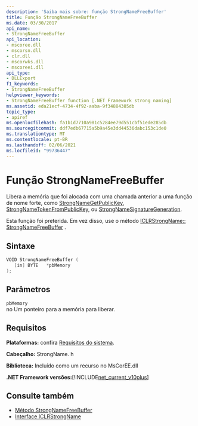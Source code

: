 ```yaml
---
description: 'Saiba mais sobre: função StrongNameFreeBuffer'
title: Função StrongNameFreeBuffer
ms.date: 03/30/2017
api_name:
- StrongNameFreeBuffer
api_location:
- mscoree.dll
- mscorsn.dll
- clr.dll
- mscorwks.dll
- mscoreei.dll
api_type:
- DLLExport
f1_keywords:
- StrongNameFreeBuffer
helpviewer_keywords:
- StrongNameFreeBuffer function [.NET Framework strong naming]
ms.assetid: eda21ecf-4734-4f92-aaba-9f34884385db
topic_type:
- apiref
ms.openlocfilehash: fa1b1d7710a981c5284ee79d551cbf51ede285db
ms.sourcegitcommit: ddf7edb67715a5b9a45e3dd44536dabc153c1de0
ms.translationtype: MT
ms.contentlocale: pt-BR
ms.lasthandoff: 02/06/2021
ms.locfileid: "99736447"
---
```

# <a name="strongnamefreebuffer-function"></a>Função StrongNameFreeBuffer

Libera a memória que foi alocada com uma chamada anterior a uma função de nome forte, como [StrongNameGetPublicKey](strongnamegetpublickey-function.md), [StrongNameTokenFromPublicKey](strongnametokenfrompublickey-function.md), ou [StrongNameSignatureGeneration](strongnamesignaturegeneration-function.md).  
  
 Esta função foi preterida. Em vez disso, use o método [ICLRStrongName:: StrongNameFreeBuffer](../hosting/iclrstrongname-strongnamefreebuffer-method.md) .  
  
## <a name="syntax"></a>Sintaxe  
  
```cpp  
VOID StrongNameFreeBuffer (
   [in] BYTE   *pbMemory  
);  
```  
  
## <a name="parameters"></a>Parâmetros  

 `pbMemory`  
 no Um ponteiro para a memória para liberar.  
  
## <a name="requirements"></a>Requisitos  

 **Plataformas:** confira [Requisitos do sistema](../../get-started/system-requirements.md).  
  
 **Cabeçalho:** StrongName. h  
  
 **Biblioteca:** Incluído como um recurso no MsCorEE.dll  
  
 **.NET Framework versões:**[!INCLUDE[net_current_v10plus](../../../../includes/net-current-v10plus-md.md)]  
  
## <a name="see-also"></a>Consulte também

- [Método StrongNameFreeBuffer](../hosting/iclrstrongname-strongnamefreebuffer-method.md)
- [Interface ICLRStrongName](../hosting/iclrstrongname-interface.md)
